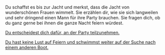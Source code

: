 Du schaffst es bis zur Jacht und merkst, dass die Jacht von wunderschönen Frauen wimmelt.
Sie erzählen dir, wie sie sich langweilen und sehr dringend einen Mann für ihre Party
brauchen. Sie fragen dich, ob du ganz gerne bei ihnen die ganze Nacht feiern würdest.

[Du entscheidest dich dafür, an der Party teilzunehmen.](./Party/Party.md)

[Du hast keine Lust auf Feiern und schwimmst weiter auf der Suche nach einem anderen Boot.](keineParty/keineParty.md)
